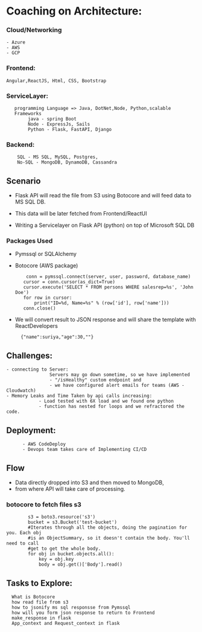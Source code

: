 # Coaching on Architecture:

### Cloud/Networking 
    - Azure
    - AWS
    - GCP

### Frontend:
    Angular,ReactJS, Html, CSS, Bootstrap

### ServiceLayer:
       programming Language => Java, DotNet,Node, Python,scalable
       Frameworks
            java - spring Boot
            Node - ExpressJs, Sails
            Python - Flask, FastAPI, Django

### Backend:
        SQL - MS SQL, MySQL, Postgres,
        No-SQL - MongoDB, DynamoDB, Cassandra

## Scenario

- Flask API will read the file from S3 using Botocore
and will feed data to MS SQL DB.
- This data will be later fetched from Frontend/ReactUI

- Writing a Servicelayer on Flask API (python) on top of Microsoft SQL DB

### Packages Used
 - Pymssql or SQLAlchemy
 - Botocore (AWS package)

           conn = pymssql.connect(server, user, password, database_name)
          cursor = conn.cursor(as_dict=True)
          cursor.execute('SELECT * FROM persons WHERE salesrep=%s', 'John Doe')
          for row in cursor:
              print("ID=%d, Name=%s" % (row['id'], row['name']))
          conn.close()

- We will convert result to JSON response and will share the template with ReactDevelopers

        {"name":suriya,"age":30,""}


## Challenges:
    - connecting to Server:
                    Servers may go down sometime, so we have implemented
                    - "/isHealthy" custom endpoint and
                    - we have configured alert emails for teams (AWS - Cloudwatch)
    - Memory Leaks and Time Taken by api calls increasing:
                - Load tested with 6X load and we found one python
                - function has nested for loops and we refractored the code.
## Deployment:
          - AWS CodeDeploy
          - Devops team takes care of Implementing CI/CD

## Flow
- Data directly dropped into S3 and then moved to MongoDB,
- from where API will take care of processing.

### botocore to fetch files s3
            s3 = boto3.resource('s3')
            bucket = s3.Bucket('test-bucket')
            #Iterates through all the objects, doing the pagination for you. Each obj
            #is an ObjectSummary, so it doesn't contain the body. You'll need to call
            #get to get the whole body.
            for obj in bucket.objects.all():
                key = obj.key
                body = obj.get()['Body'].read()


## Tasks to Explore:
      What is Botocore
      how read file from s3
      how to jsonify ms sql responsse from Pymssql
      how will you form json response to return to Frontend
      make_response in flask
      App_context and Request_context in flask
